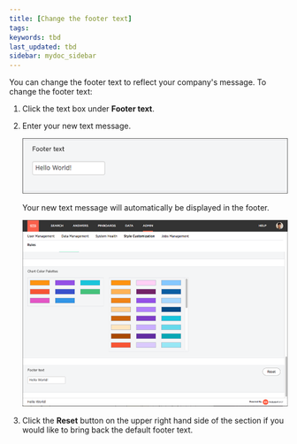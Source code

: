 ```yaml
---
title: [Change the footer text]
tags:
keywords: tbd
last_updated: tbd
sidebar: mydoc_sidebar
---
```

You can change the footer text to reflect your company's message. To change the footer text:

1. Click the text box under **Footer text**.
2. Enter your new text message.

     ![](../../images/style_footer_text.png "Footer text menu")

    Your new text message will automatically be displayed in the footer.

     ![](../../images/footer_text_result.png "Footer text display")

3. Click the **Reset** button on the upper right hand side of the section if you would like to bring back the default footer text.
